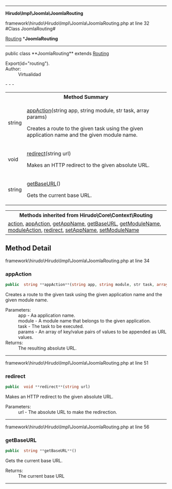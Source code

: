 - - -

**Hirudo\Impl\Joomla\JoomlaRouting**
<div class="location">framework\hirudo\Hirudo\Impl\Joomla\JoomlaRouting.php at line 32</div>
#Class JoomlaRouting#

<a href="https://github.com/JeyDotC/Hirudo-docs/blob/master/hirudo/core/context/routing.html">Routing</a>
    ***JoomlaRouting**


- - -

<p class="signature">public  class **JoomlaRouting**
extends <a href="https://github.com/JeyDotC/Hirudo-docs/blob/master/hirudo/core/context/routing.html">Routing</a>

</p>

<div class="comment" id="overview_description"><p></p></div>

<dl>
<dt>Export(id="routing").</dt>
<dt>Author:</dt>
<dd>Virtualidad</dd>
</dl>
- - -

<table id="summary_method">
<tr><th colspan="2">Method Summary</th></tr>
<tr>
<td class="type"> string</td>
<td class="description"><p class="name"><a href="#appAction">appAction</a>(string app, string module, str task, array params)</p><p class="description">Creates a route to the given task using the given application name
and the given module name.</p></td>
</tr>
<tr>
<td class="type"> void</td>
<td class="description"><p class="name"><a href="#redirect">redirect</a>(string url)</p><p class="description">Makes an HTTP redirect to the given absolute URL.</p></td>
</tr>
<tr>
<td class="type"> string</td>
<td class="description"><p class="name"><a href="#getBaseURL">getBaseURL</a>()</p><p class="description">Gets the current base URL.</p></td>
</tr>
</table>

<table class="inherit">
<tr><th colspan="2">Methods inherited from Hirudo\Core\Context\Routing</th></tr>
<tr><td><a href="https://github.com/JeyDotC/Hirudo-docs/blob/master/hirudo/core/context/routing.html#action()">action</a>, <a href="https://github.com/JeyDotC/Hirudo-docs/blob/master/hirudo/core/context/routing.html#appAction()">appAction</a>, <a href="https://github.com/JeyDotC/Hirudo-docs/blob/master/hirudo/core/context/routing.html#getAppName()">getAppName</a>, <a href="https://github.com/JeyDotC/Hirudo-docs/blob/master/hirudo/core/context/routing.html#getBaseURL()">getBaseURL</a>, <a href="https://github.com/JeyDotC/Hirudo-docs/blob/master/hirudo/core/context/routing.html#getModuleName()">getModuleName</a>, <a href="https://github.com/JeyDotC/Hirudo-docs/blob/master/hirudo/core/context/routing.html#moduleAction()">moduleAction</a>, <a href="https://github.com/JeyDotC/Hirudo-docs/blob/master/hirudo/core/context/routing.html#redirect()">redirect</a>, <a href="https://github.com/JeyDotC/Hirudo-docs/blob/master/hirudo/core/context/routing.html#setAppName()">setAppName</a>, <a href="https://github.com/JeyDotC/Hirudo-docs/blob/master/hirudo/core/context/routing.html#setModuleName()">setModuleName</a></td></tr></table>

<h2 id="detail_method">Method Detail</h2>
<div class="location">framework\hirudo\Hirudo\Impl\Joomla\JoomlaRouting.php at line 34</div>
<h3 id="appAction()">appAction</h3>

```php
public  string **appAction**(string app, string module, str task, array params)
```
<div class="details">
<p>Creates a route to the given task using the given application name
and the given module name.</p><dl>
<dt>Parameters:</dt>
<dd>app - Aa application name.</dd>
<dd>module - A module name that belongs to the given application.</dd>
<dd>task - The task to be executed.</dd>
<dd>params - An array of key/value pairs of values to be appended as URL values.</dd>
<dt>Returns:</dt>
<dd>The resulting absolute URL.</dd>
</dl>
</div>

- - -

<div class="location">framework\hirudo\Hirudo\Impl\Joomla\JoomlaRouting.php at line 51</div>
<h3 id="redirect()">redirect</h3>

```php
public  void **redirect**(string url)
```
<div class="details">
<p>Makes an HTTP redirect to the given absolute URL.</p><dl>
<dt>Parameters:</dt>
<dd>url - The absolute URL to make the redirection.</dd>
</dl>
</div>

- - -

<div class="location">framework\hirudo\Hirudo\Impl\Joomla\JoomlaRouting.php at line 56</div>
<h3 id="getBaseURL()">getBaseURL</h3>

```php
public  string **getBaseURL**()
```
<div class="details">
<p>Gets the current base URL.</p><dl>
<dt>Returns:</dt>
<dd>The current base URL</dd>
</dl>
</div>

- - -

